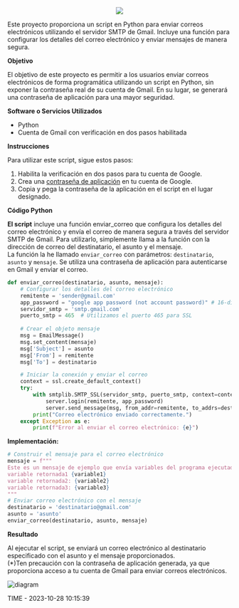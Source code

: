 <p align="center"><img src="https://github.com/ccalvop/PY-EmailSender/assets/126183973/dbf8c6a6-abde-40bb-a162-5c52cc8f04ce" /></p>

Este proyecto proporciona un script en Python para enviar correos electrónicos utilizando el servidor SMTP de Gmail. Incluye una función para configurar los detalles del correo electrónico y enviar mensajes de manera segura.

**Objetivo**

El objetivo de este proyecto es permitir a los usuarios enviar correos electrónicos de forma programática utilizando un script en Python, sin exponer la contraseña real de su cuenta de Gmail. En su lugar, se generará una contraseña de aplicación para una mayor seguridad.

**Software o Servicios Utilizados**

- Python
- Cuenta de Gmail con verificación en dos pasos habilitada

**Instrucciones**

Para utilizar este script, sigue estos pasos:

1. Habilita la verificación en dos pasos para tu cuenta de Google.  
2. Crea una [contraseña de aplicación](https://support.google.com/accounts/answer/185833?hl=en) en tu cuenta de Google.  
3. Copia y pega la contraseña de la aplicación en el script en el lugar designado.  

**Código Python**

**El script** incluye una función enviar_correo que configura los detalles del correo electrónico y envía el correo de manera segura a través del servidor SMTP de Gmail. Para utilizarlo, simplemente llama a la función con la dirección de correo del destinatario, el asunto y el mensaje.  
La función la he llamado `enviar_correo` con parámetros: `destinatario`, `asunto` y `mensaje`. Se utiliza una contraseña de aplicación para autenticarse en Gmail y enviar el correo.

```python
def enviar_correo(destinatario, asunto, mensaje):
    # Configurar los detalles del correo electrónico
    remitente = 'sender@gmail.com'
    app_password = "google app password (not account password)" # 16-digit app password
    servidor_smtp = 'smtp.gmail.com'
    puerto_smtp = 465  # Utilizamos el puerto 465 para SSL
    
    # Crear el objeto mensaje
    msg = EmailMessage()
    msg.set_content(mensaje)
    msg['Subject'] = asunto
    msg['From'] = remitente
    msg['To'] = destinatario

    # Iniciar la conexión y enviar el correo
    context = ssl.create_default_context()
    try:
        with smtplib.SMTP_SSL(servidor_smtp, puerto_smtp, context=context) as server:
            server.login(remitente, app_password)
            server.send_message(msg, from_addr=remitente, to_addrs=destinatario)
        print("Correo electrónico enviado correctamente.")
    except Exception as e:
        print(f"Error al enviar el correo electrónico: {e}")
```

**Implementación:**

```python
# Construir el mensaje para el correo electrónico
mensaje = f"""
Este es un mensaje de ejemplo que envía variables del programa ejecutado:
variable retornada1 {variable1}
variable retornada2: {variable2}
variable retornada3: {variable3}
"""
# Enviar correo electrónico con el mensaje
destinatario = 'destinatario@gmail.com'
asunto = 'asunto'
enviar_correo(destinatario, asunto, mensaje)
```

**Resultado**

Al ejecutar el script, se enviará un correo electrónico al destinatario especificado con el asunto y el mensaje proporcionados.  
(*)Ten precaución con la contraseña de aplicación generada, ya que proporciona acceso a tu cuenta de Gmail para enviar correos electrónicos.

![diagram](https://github.com/ccalvop/PY-EmailSender/assets/126183973/0c975b6a-7607-422c-934a-25a4acf22a5b)

TIME - 2023-10-28 10:15:39